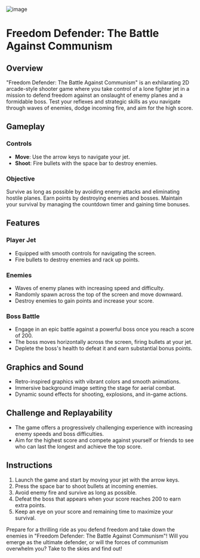![image](https://github.com/Kokorody/simple-python-mini-game/assets/119418789/a11ef450-71f7-411e-b870-11b7763168c5)
# Freedom Defender: The Battle Against Communism

## Overview
"Freedom Defender: The Battle Against Communism" is an exhilarating 2D arcade-style shooter game where you take control of a lone fighter jet in a mission to defend freedom against an onslaught of enemy planes and a formidable boss. Test your reflexes and strategic skills as you navigate through waves of enemies, dodge incoming fire, and aim for the high score.

## Gameplay

### Controls
- **Move**: Use the arrow keys to navigate your jet.
- **Shoot**: Fire bullets with the space bar to destroy enemies.

### Objective
Survive as long as possible by avoiding enemy attacks and eliminating hostile planes. Earn points by destroying enemies and bosses. Maintain your survival by managing the countdown timer and gaining time bonuses.

## Features

### Player Jet
- Equipped with smooth controls for navigating the screen.
- Fire bullets to destroy enemies and rack up points.

### Enemies
- Waves of enemy planes with increasing speed and difficulty.
- Randomly spawn across the top of the screen and move downward.
- Destroy enemies to gain points and increase your score.

### Boss Battle
- Engage in an epic battle against a powerful boss once you reach a score of 200.
- The boss moves horizontally across the screen, firing bullets at your jet.
- Deplete the boss's health to defeat it and earn substantial bonus points.

## Graphics and Sound
- Retro-inspired graphics with vibrant colors and smooth animations.
- Immersive background image setting the stage for aerial combat.
- Dynamic sound effects for shooting, explosions, and in-game actions.

## Challenge and Replayability
- The game offers a progressively challenging experience with increasing enemy speeds and boss difficulties.
- Aim for the highest score and compete against yourself or friends to see who can last the longest and achieve the top score.

## Instructions
1. Launch the game and start by moving your jet with the arrow keys.
2. Press the space bar to shoot bullets at incoming enemies.
3. Avoid enemy fire and survive as long as possible.
4. Defeat the boss that appears when your score reaches 200 to earn extra points.
5. Keep an eye on your score and remaining time to maximize your survival.

Prepare for a thrilling ride as you defend freedom and take down the enemies in "Freedom Defender: The Battle Against Communism"! Will you emerge as the ultimate defender, or will the forces of communism overwhelm you? Take to the skies and find out!


